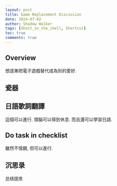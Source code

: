 ```yaml
---
layout: post
title: Game Replacement Discussion
date: 2024-07-02
author: Shadow Walker
tags: [Ghost_in_the_shell, Shortcut]
toc: true
comments: true
---
```


## Overview

想逐漸把電子遊戲替代成為別的愛好. 


## 瓷器

## 日語歌詞翻譯

這個可以進行. 頭腦可以得到休息. 而且還可以學習日語. 

## Do task in checklist

雖然不情願, 但可以進行. 

## 沉思录

总结提炼